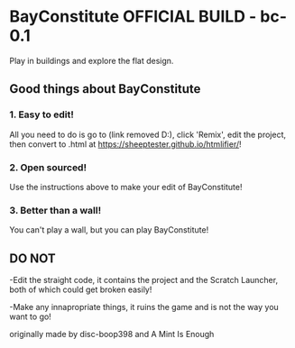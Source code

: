 # BayConstitute OFFICIAL BUILD - bc-0.1
Play in buildings and explore the flat design.

## Good things about BayConstitute

### 1. Easy to edit!
All you need to do is go to (link removed D:), click 'Remix', edit the project, then convert to .html at https://sheeptester.github.io/htmlifier/!
### 2. Open sourced!
Use the instructions above to make your edit of BayConstitute!
### 3. Better than a wall!
You can't play a wall, but you can play BayConstitute!

## DO NOT
-Edit the straight code, it contains the project and the Scratch Launcher, both of which could get broken easily!

-Make any innapropriate things, it ruins the game and is not the way you want to go!


originally made by disc-boop398 and A Mint Is Enough
